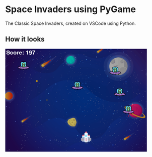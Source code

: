 # Space Invaders using PyGame

The Classic Space Invaders, created on VSCode using Python.


## How it looks

<img align="left" width="450" height="325" src="https://raw.githubusercontent.com/RanNahmany/Space-Invaders/main/Sample.gif">
